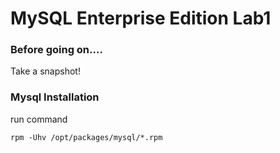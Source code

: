 # MySQL Enterprise Edition Lab1 

### Before going on.... ###
  Take a snapshot!
### Mysql Installation ###
run command
```
rpm -Uhv /opt/packages/mysql/*.rpm
```
